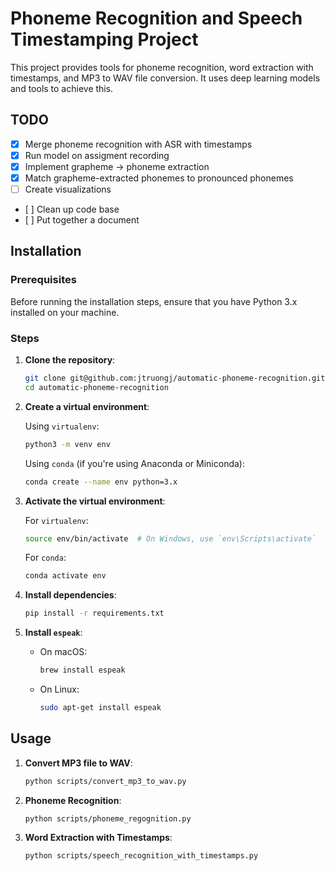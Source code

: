 # Phoneme Recognition and Speech Timestamping Project

This project provides tools for phoneme recognition, word extraction with timestamps, and MP3 to WAV file conversion. It uses deep learning models and tools to achieve this.

## TODO
- [x] Merge phoneme recognition with ASR with timestamps
- [x] Run model on assigment recording
- [x] Implement grapheme -> phoneme extraction
- [x] Match grapheme-extracted phonemes to pronounced phonemes
- [ ] Create visualizations
- [ ] Clean up code base
- [ ] Put together a document
 

## Installation

### Prerequisites

Before running the installation steps, ensure that you have Python 3.x installed on your machine.

### Steps

1. **Clone the repository**:
   
   ```bash
   git clone git@github.com:jtruongj/automatic-phoneme-recognition.git
   cd automatic-phoneme-recognition
   ```

2. **Create a virtual environment**:
   
   Using `virtualenv`:
   
   ```bash
   python3 -m venv env
   ```

   Using `conda` (if you're using Anaconda or Miniconda):
   
   ```bash
   conda create --name env python=3.x
   ```

3. **Activate the virtual environment**:

   For `virtualenv`:
   
   ```bash
   source env/bin/activate  # On Windows, use `env\Scripts\activate`
   ```

   For `conda`:

   ```bash
   conda activate env
   ```

4. **Install dependencies**:

   ```bash
   pip install -r requirements.txt
   ```

5. **Install `espeak`**:

   - On macOS:
     
     ```bash
     brew install espeak
     ```

   - On Linux:

     ```bash
     sudo apt-get install espeak
     ```

## Usage
1. **Convert MP3 file to WAV**:

   ```bash
   python scripts/convert_mp3_to_wav.py
   ```

2. **Phoneme Recognition**:

   ```bash
   python scripts/phoneme_regognition.py
   ```

3. **Word Extraction with Timestamps**:

   ```bash
   python scripts/speech_recognition_with_timestamps.py
   ```

